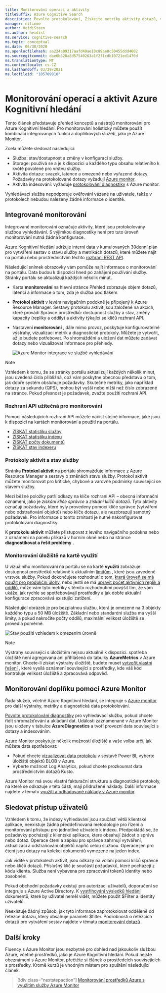 ```yaml
---
title: Monitorování operací a aktivity
titleSuffix: Azure Cognitive Search
description: Povolte protokolování, Získejte metriky aktivity dotazů, využití prostředků a další systémová data ze služby Azure Kognitivní hledání.
manager: nitinme
author: HeidiSteen
ms.author: heidist
ms.service: cognitive-search
ms.topic: conceptual
ms.date: 06/30/2020
ms.openlocfilehash: aa224a09317aafd49ae10c89ae0c50455ddd4602
ms.sourcegitcommit: dae6b628a8d57540263a1f2f1cdb10721ed1470d
ms.translationtype: MT
ms.contentlocale: cs-CZ
ms.lasthandoff: 03/29/2021
ms.locfileid: "105709918"
---
```

# <a name="monitor-operations-and-activity-of-azure-cognitive-search"></a>Monitorování operací a aktivit Azure Kognitivní hledání

Tento článek představuje přehled konceptů a nástrojů monitorování pro Azure Kognitivní hledání. Pro monitorování holistický můžete použít kombinaci integrovaných funkcí a doplňkových služeb, jako je Azure Monitor.

Zcela můžete sledovat následující:

* Služba: stav/dostupnost a změny v konfiguraci služby.
* Storage: používá se a je k dispozici u každého typu obsahu relativního k kvótě povolené pro vrstvu služby.
* Aktivita dotazu: svazek, latence a omezené nebo vyřazené dotazy. Požadavky na protokolované dotazy vyžadují [Azure monitor](#add-azure-monitor).
* Aktivita indexování: vyžaduje [protokolování diagnostiky](#add-azure-monitor) s Azure monitor.

Vyhledávací služba nepodporuje ověřování vázané na uživatele, takže v protokolech nebudou nalezeny žádné informace o identitě.

## <a name="built-in-monitoring"></a>Integrované monitorování

Integrované monitorování označuje aktivity, které jsou protokolovány službou vyhledávání. S výjimkou diagnostiky není pro tuto úroveň monitorování nutná žádná konfigurace.

Azure Kognitivní hledání udržuje interní data v kumulovaných 30denní plán pro vytváření sestav o stavu služby a metrikách dotazů, které můžete najít na portálu nebo prostřednictvím těchto [rozhraní REST API](#monitoring-apis).

Následující snímek obrazovky vám pomůže najít informace o monitorování na portálu. Data budou k dispozici hned po zahájení používání služby. Stránky portálu se aktualizují každých několik minut.

* Karta **monitorování** na hlavní stránce Přehled zobrazuje objem dotazů, latenci a informace o tom, zda je služba pod tlakem.
* **Protokol aktivit** v levém navigačním podokně je připojený k Azure Resource Manager. Sestavy protokolu aktivit jsou založené na akcích, které provádí Správce prostředků: dostupnost služby a stav, změny kapacity (repliky a oddíly) a aktivity týkající se klíčů rozhraní API.
* Nastavení **monitorování** , dále mimo provoz, poskytuje konfigurovatelné výstrahy, vizualizaci metrik a diagnostické protokoly. Můžete je vytvořit, až je budete potřebovat. Po shromáždění a uložení dat můžete zadávat dotazy nebo vizualizovat informace pro přehledy.

  ![Azure Monitor integrace ve službě vyhledávání](./media/search-monitor-usage/azure-monitor-search.png
 "Azure Monitor integrace ve službě vyhledávání")

> [!NOTE]
> Vzhledem k tomu, že se stránky portálu aktualizují každých několik minut, jsou uvedená čísla přibližná, což vám poskytne obecnou představu o tom, jak dobře systém obsluhuje požadavky. Skutečné metriky, jako například dotazy za sekundu (QPS), mohou být vyšší nebo nižší než číslo zobrazené na stránce. Pokud přesnost je požadavek, zvažte použití rozhraní API.

<a name="monitoring-apis"> </a>

### <a name="apis-useful-for-monitoring"></a>Rozhraní API užitečná pro monitorování

Pomocí následujících rozhraní API můžete načíst stejné informace, jaké jsou k dispozici na kartách monitorování a použití na portálu.

* [ZÍSKAT statistiku služby](/rest/api/searchservice/get-service-statistics)
* [ZÍSKAT statistiku indexu](/rest/api/searchservice/get-index-statistics)
* [ZÍSKAT počty dokumentů](/rest/api/searchservice/count-documents)
* [ZÍSKAT stav indexeru](/rest/api/searchservice/get-indexer-status)

### <a name="activity-logs-and-service-health"></a>Protokoly aktivit a stav služby

Stránka [**Protokol aktivit**](../azure-monitor/essentials/activity-log.md#view-the-activity-log) na portálu shromažďuje informace z Azure Resource Manager a sestavy o změnách stavu služby. Protokol aktivit můžete monitorovat pro kritické, chybové a varovné podmínky související se stavem služby.

Mezi běžné položky patří odkazy na klíče rozhraní API – obecná informační oznámení, jako je *získání klíče správce* a *získání klíčů dotazů*. Tyto aktivity označují požadavky, které byly provedeny pomocí klíče správce (vytváření nebo odstraňování objektů) nebo klíče dotazu, ale nezobrazují samotný požadavek. Pro informace o tomto zrnitosti je nutné nakonfigurovat protokolování diagnostiky.

K **protokolu aktivit** můžete přistupovat z levého navigačního podokna nebo z oznámení na panelu příkazů v horním okně nebo na stránce **diagnostikovat a řešit problémy** .

### <a name="monitor-storage-in-the-usage-tab"></a>Monitorování úložiště na kartě využití

U vizuálního monitorování na portálu se na kartě **využití** zobrazuje dostupnost prostředků relativně k aktuálním [limitům](search-limits-quotas-capacity.md) , které jsou zavedené vrstvou služby. Pokud dokončujete rozhodnutí o tom, [která úroveň se má použít pro produkční úlohy](search-sku-tier.md), nebo jestli se má [upravit počet aktivních replik a oddílů](search-capacity-planning.md), může vám tyto metriky s těmito rozhodnutími povýšit tím, že vám ukáže, jak rychle se spotřebovávají prostředky a jak dobře aktuální konfigurace zpracovává existující zatížení.

Následující obrázek je pro bezplatnou službu, která je omezené na 3 objekty každého typu a 50 MB úložiště. Základní nebo standardní služba má vyšší limity, a pokud nakročíte počty oddílů, maximální velikost úložiště se provedla poměrně.

![Stav použití vzhledem k omezením úrovně](./media/search-monitor-usage/usage-tab.png
 "Stav použití vzhledem k omezením úrovně")

> [!NOTE]
> Výstrahy související s úložištěm nejsou aktuálně k dispozici. spotřeba úložiště není agregovaná ani přihlášená do tabulky **AzureMetrics** v Azure monitor. Chcete-li získat výstrahy úložiště, budete muset [vytvořit vlastní řešení](../azure-monitor/insights/solutions.md) , které vysílá oznámení související s prostředky, kde váš kód kontroluje velikost úložiště a zpracovává odpověď.

<a name="add-azure-monitor"></a>

## <a name="add-on-monitoring-with-azure-monitor"></a>Monitorování doplňku pomocí Azure Monitor

Řada služeb, včetně Azure Kognitivní hledání, se integruje s [Azure monitor](../azure-monitor/index.yml) pro další výstrahy, metriky a diagnostická data protokolování. 

[Povolte protokolování diagnostiky](search-monitor-logs.md) pro vyhledávací službu, pokud chcete řídit shromažďování a ukládání dat. Události zaznamenané v Azure Monitor jsou uloženy v tabulce **AzureDiagnostics** a tvoří provozní data související s dotazy a indexováním.

Azure Monitor poskytuje několik možností úložiště a vaše volba určí, jak můžete data spotřebovat:

* Pokud chcete [vizualizovat data protokolu](search-monitor-logs-powerbi.md) v sestavě Power BI, vyberte úložiště objektů BLOB v Azure.
* Vyberte možnost Log Analytics, pokud chcete prozkoumat data prostřednictvím dotazů Kusto.

Azure Monitor má svou vlastní fakturační strukturu a diagnostické protokoly, na které se odkazuje v této části, mají přidružené náklady. Další informace najdete v tématu [využití a odhadované náklady v Azure monitor](../azure-monitor//usage-estimated-costs.md).

## <a name="monitor-user-access"></a>Sledovat přístup uživatelů

Vzhledem k tomu, že indexy vyhledávání jsou součástí větší klientské aplikace, neexistuje žádná předdefinovaná metodologie pro řízení a monitorování přístupu pro jednotlivé uživatele k indexu. Předpokládá se, že požadavky pocházejí z klientské aplikace, které obsahují žádost o správu nebo dotaz. Operace čtení a zápisu pro správce zahrnují vytváření, aktualizaci a odstraňování objektů napříč celou službou. Operace jen pro čtení jsou dotazy na kolekci dokumentů vymezené na jeden index. 

Jak vidíte v protokolech aktivit, jsou odkazy na volání pomocí klíčů správce nebo klíčů dotazů. Příslušný klíč je součástí požadavků, které pocházejí z kódu klienta. Služba není vybavena pro zpracování tokenů identity nebo zosobnění.

Pokud obchodní požadavky existují pro autorizaci uživatelů, doporučení se integruje s Azure Active Directory. K [vystřihování výsledků hledání](search-security-trimming-for-azure-search-with-aad.md) dokumentů, které by uživatel neměl vidět, můžete použít $Filter a identity uživatelů. 

Neexistuje žádný způsob, jak tyto informace zaprotokolovat odděleně od řetězce dotazu, který obsahuje parametr $filter. Podrobnosti o řetězcích dotazů pro vytváření sestav najdete v tématu [monitorování dotazů](search-monitor-queries.md) .

## <a name="next-steps"></a>Další kroky

Fluency s Azure Monitor jsou nezbytné pro dohled nad jakoukoliv službou Azure, včetně prostředků, jako je Azure Kognitivní hledání. Pokud nejste obeznámeni s Azure Monitor, přečtěte si článek o prostředcích souvisejících s prostředky. Kromě kurzů je vhodným místem pro spuštění následující článek.

> [!div class="nextstepaction"]
> [Monitorování prostředků Azure s využitím služby Azure Monitor](../azure-monitor/essentials/monitor-azure-resource.md)